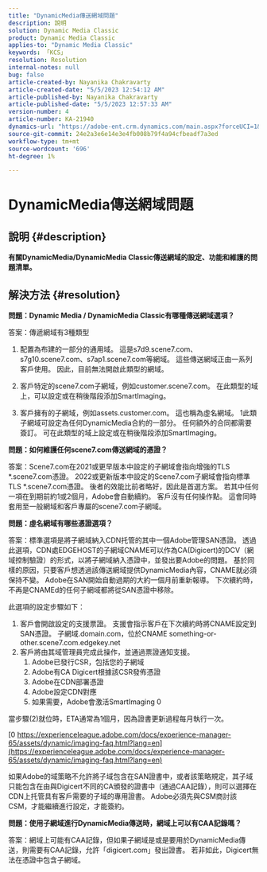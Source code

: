 ```yaml
---
title: "DynamicMedia傳送網域問題"
description: 說明
solution: Dynamic Media Classic
product: Dynamic Media Classic
applies-to: "Dynamic Media Classic"
keywords: 「KCS」
resolution: Resolution
internal-notes: null
bug: false
article-created-by: Nayanika Chakravarty
article-created-date: "5/5/2023 12:54:12 AM"
article-published-by: Nayanika Chakravarty
article-published-date: "5/5/2023 12:57:33 AM"
version-number: 4
article-number: KA-21940
dynamics-url: "https://adobe-ent.crm.dynamics.com/main.aspx?forceUCI=1&pagetype=entityrecord&etn=knowledgearticle&id=c4944056-dfea-ed11-a7c6-6045bd006704"
source-git-commit: 24e2a3e6e14e3e4fb008b79f4a94cfbeadf7a3ed
workflow-type: tm+mt
source-wordcount: '696'
ht-degree: 1%

---
```


# DynamicMedia傳送網域問題

## 說明 {#description}


<b>有關DynamicMedia/DynamicMedia Classic傳送網域的設定、功能和維護的問題清單。</b>


## 解決方法 {#resolution}


<b>問題：Dynamic Media / DynamicMedia Classic有哪種傳送網域選項？</b>

答案：傳遞網域有3種類型

1) 配置為布建的一部分的通用域。 這是s7d9.scene7.com、s7g10.scene7.com、s7ap1.scene7.com等網域。
這些傳送網域正由一系列客戶使用。 因此，目前無法開啟此類型的網域。

2) 客戶特定的scene7.com子網域，例如customer.scene7.com。 在此類型的域上，可以設定或在稍後階段添加SmartImaging。

3) 客戶擁有的子網域，例如assets.customer.com。 這也稱為虛名網域。 1此類子網域可設定為任何DynamicMedia合約的一部分。 任何額外的合同都需要簽訂。 可在此類型的域上設定或在稍後階段添加SmartImaging。

<b>問題：如何維護任何scene7.com傳送網域的憑證？</b>

答案：Scene7.com在2021或更早版本中設定的子網域會指向增強的TLS \*.scene7.com憑證。 2022或更新版本中設定的Scene7.com子網域會指向標準TLS \*.scene7.com憑證。 後者的效能比前者略好，因此是首選方案。 若其中任何一項在到期前約1或2個月，Adobe會自動續約。 客戶沒有任何操作點。 這會同時套用至一般網域和客戶專屬的scene7.com子網域。

<b>問題：虛名網域有哪些憑證選項？</b>

答案：標準選項是將子網域納入CDN托管的其中一個Adobe管理SAN憑證。 透過此選項，CDN處EDGEHOST的子網域CNAME可以作為CA(Digicert)的DCV（網域控制驗證）的形式，以將子網域納入憑證中，並發出要Adobe的問題。 基於同樣的原因，只要客戶想透過該傳送網域提供DynamicMedia內容，CNAME就必須保持不變。 Adobe在SAN開始自動過期的大約一個月前重新報導。 下次續約時，不再是CNAMEd的任何子網域都將從SAN憑證中移除。

此選項的設定步驟如下：

1. 客戶會開啟設定的支援票證。    支援會指示客戶在下次續約時將CNAME設定到SAN憑證。
子網域.domain.com，位於CNAME something-or-other.scene7.com.edgekey.net
2. 客戶將由其域管理員完成此操作，並通過票證通知支援。
   1. Adobe已發行CSR，包括您的子網域
   2. Adobe有CA Digicert根據該CSR發佈憑證
   3. Adobe在CDN部署憑證
   4. Adobe設定CDN對應
   5. 如果需要，Adobe會激活SmartImaging 0


當步驟(2)就位時，ETA通常為1個月，因為證書更新過程每月執行一次。

[0 https://experienceleague.adobe.com/docs/experience-manager-65/assets/dynamic/imaging-faq.html?lang=en](https://experienceleague.adobe.com/docs/experience-manager-65/assets/dynamic/imaging-faq.html?lang=en)

如果Adobe的域策略不允許將子域包含在SAN證書中，或者該策略規定，其子域只能包含在由與Digicert不同的CA頒發的證書中（通過CAA記錄），則可以選擇在CDN上托管具有客戶需要的子域的專用證書。 Adobe必須先與CSM商討該CSM，才能繼續進行設定，才能簽約。

<b>問題：使用子網域進行DynamicMedia傳送時，網域上可以有CAA記錄嗎？</b>

答案：網域上可能有CAA記錄，但如果子網域是或是要用於DynamicMedia傳送，則需要有CAA記錄，允許「digicert.com」發出證書。 若非如此，Digicert無法在憑證中包含子網域。
